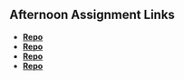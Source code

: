 ## Afternoon Assignment Links

* **[Repo](https://github.com/ItsBup/fs-journal)**
* **[Repo](https://github.com/ItsBup/cool-site)**
* **[Repo](https://github.com/ItsBup/Evil-Bowling)**
* **[Repo](https://github.com/ItsBup/<ASSIGNMENT_REPO>)**
